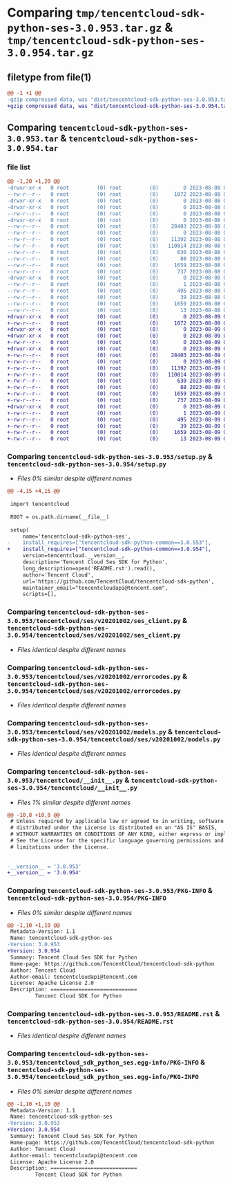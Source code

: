# Comparing `tmp/tencentcloud-sdk-python-ses-3.0.953.tar.gz` & `tmp/tencentcloud-sdk-python-ses-3.0.954.tar.gz`

## filetype from file(1)

```diff
@@ -1 +1 @@
-gzip compressed data, was "dist/tencentcloud-sdk-python-ses-3.0.953.tar", last modified: Tue Aug  8 00:30:57 2023, max compression
+gzip compressed data, was "dist/tencentcloud-sdk-python-ses-3.0.954.tar", last modified: Wed Aug  9 00:30:55 2023, max compression
```

## Comparing `tencentcloud-sdk-python-ses-3.0.953.tar` & `tencentcloud-sdk-python-ses-3.0.954.tar`

### file list

```diff
@@ -1,20 +1,20 @@
-drwxr-xr-x   0 root         (0) root         (0)        0 2023-08-08 00:30:57.000000 tencentcloud-sdk-python-ses-3.0.953/
--rw-r--r--   0 root         (0) root         (0)     1072 2023-08-08 00:30:57.000000 tencentcloud-sdk-python-ses-3.0.953/setup.py
-drwxr-xr-x   0 root         (0) root         (0)        0 2023-08-08 00:30:57.000000 tencentcloud-sdk-python-ses-3.0.953/tencentcloud/
-drwxr-xr-x   0 root         (0) root         (0)        0 2023-08-08 00:30:57.000000 tencentcloud-sdk-python-ses-3.0.953/tencentcloud/ses/
--rw-r--r--   0 root         (0) root         (0)        0 2023-08-08 00:30:57.000000 tencentcloud-sdk-python-ses-3.0.953/tencentcloud/ses/__init__.py
-drwxr-xr-x   0 root         (0) root         (0)        0 2023-08-08 00:30:57.000000 tencentcloud-sdk-python-ses-3.0.953/tencentcloud/ses/v20201002/
--rw-r--r--   0 root         (0) root         (0)    28403 2023-08-08 00:30:57.000000 tencentcloud-sdk-python-ses-3.0.953/tencentcloud/ses/v20201002/ses_client.py
--rw-r--r--   0 root         (0) root         (0)        0 2023-08-08 00:30:57.000000 tencentcloud-sdk-python-ses-3.0.953/tencentcloud/ses/v20201002/__init__.py
--rw-r--r--   0 root         (0) root         (0)    11392 2023-08-08 00:30:57.000000 tencentcloud-sdk-python-ses-3.0.953/tencentcloud/ses/v20201002/errorcodes.py
--rw-r--r--   0 root         (0) root         (0)   110814 2023-08-08 00:30:57.000000 tencentcloud-sdk-python-ses-3.0.953/tencentcloud/ses/v20201002/models.py
--rw-r--r--   0 root         (0) root         (0)      630 2023-08-08 00:30:57.000000 tencentcloud-sdk-python-ses-3.0.953/tencentcloud/__init__.py
--rw-r--r--   0 root         (0) root         (0)       88 2023-08-08 00:30:57.000000 tencentcloud-sdk-python-ses-3.0.953/setup.cfg
--rw-r--r--   0 root         (0) root         (0)     1659 2023-08-08 00:30:57.000000 tencentcloud-sdk-python-ses-3.0.953/PKG-INFO
--rw-r--r--   0 root         (0) root         (0)      737 2023-08-08 00:30:57.000000 tencentcloud-sdk-python-ses-3.0.953/README.rst
-drwxr-xr-x   0 root         (0) root         (0)        0 2023-08-08 00:30:57.000000 tencentcloud-sdk-python-ses-3.0.953/tencentcloud_sdk_python_ses.egg-info/
--rw-r--r--   0 root         (0) root         (0)        1 2023-08-08 00:30:57.000000 tencentcloud-sdk-python-ses-3.0.953/tencentcloud_sdk_python_ses.egg-info/dependency_links.txt
--rw-r--r--   0 root         (0) root         (0)      495 2023-08-08 00:30:57.000000 tencentcloud-sdk-python-ses-3.0.953/tencentcloud_sdk_python_ses.egg-info/SOURCES.txt
--rw-r--r--   0 root         (0) root         (0)       39 2023-08-08 00:30:57.000000 tencentcloud-sdk-python-ses-3.0.953/tencentcloud_sdk_python_ses.egg-info/requires.txt
--rw-r--r--   0 root         (0) root         (0)     1659 2023-08-08 00:30:57.000000 tencentcloud-sdk-python-ses-3.0.953/tencentcloud_sdk_python_ses.egg-info/PKG-INFO
--rw-r--r--   0 root         (0) root         (0)       13 2023-08-08 00:30:57.000000 tencentcloud-sdk-python-ses-3.0.953/tencentcloud_sdk_python_ses.egg-info/top_level.txt
+drwxr-xr-x   0 root         (0) root         (0)        0 2023-08-09 00:30:55.000000 tencentcloud-sdk-python-ses-3.0.954/
+-rw-r--r--   0 root         (0) root         (0)     1072 2023-08-09 00:30:55.000000 tencentcloud-sdk-python-ses-3.0.954/setup.py
+drwxr-xr-x   0 root         (0) root         (0)        0 2023-08-09 00:30:55.000000 tencentcloud-sdk-python-ses-3.0.954/tencentcloud/
+drwxr-xr-x   0 root         (0) root         (0)        0 2023-08-09 00:30:55.000000 tencentcloud-sdk-python-ses-3.0.954/tencentcloud/ses/
+-rw-r--r--   0 root         (0) root         (0)        0 2023-08-09 00:30:55.000000 tencentcloud-sdk-python-ses-3.0.954/tencentcloud/ses/__init__.py
+drwxr-xr-x   0 root         (0) root         (0)        0 2023-08-09 00:30:55.000000 tencentcloud-sdk-python-ses-3.0.954/tencentcloud/ses/v20201002/
+-rw-r--r--   0 root         (0) root         (0)    28403 2023-08-09 00:30:55.000000 tencentcloud-sdk-python-ses-3.0.954/tencentcloud/ses/v20201002/ses_client.py
+-rw-r--r--   0 root         (0) root         (0)        0 2023-08-09 00:30:55.000000 tencentcloud-sdk-python-ses-3.0.954/tencentcloud/ses/v20201002/__init__.py
+-rw-r--r--   0 root         (0) root         (0)    11392 2023-08-09 00:30:55.000000 tencentcloud-sdk-python-ses-3.0.954/tencentcloud/ses/v20201002/errorcodes.py
+-rw-r--r--   0 root         (0) root         (0)   110814 2023-08-09 00:30:55.000000 tencentcloud-sdk-python-ses-3.0.954/tencentcloud/ses/v20201002/models.py
+-rw-r--r--   0 root         (0) root         (0)      630 2023-08-09 00:30:55.000000 tencentcloud-sdk-python-ses-3.0.954/tencentcloud/__init__.py
+-rw-r--r--   0 root         (0) root         (0)       88 2023-08-09 00:30:55.000000 tencentcloud-sdk-python-ses-3.0.954/setup.cfg
+-rw-r--r--   0 root         (0) root         (0)     1659 2023-08-09 00:30:55.000000 tencentcloud-sdk-python-ses-3.0.954/PKG-INFO
+-rw-r--r--   0 root         (0) root         (0)      737 2023-08-09 00:30:55.000000 tencentcloud-sdk-python-ses-3.0.954/README.rst
+drwxr-xr-x   0 root         (0) root         (0)        0 2023-08-09 00:30:55.000000 tencentcloud-sdk-python-ses-3.0.954/tencentcloud_sdk_python_ses.egg-info/
+-rw-r--r--   0 root         (0) root         (0)        1 2023-08-09 00:30:55.000000 tencentcloud-sdk-python-ses-3.0.954/tencentcloud_sdk_python_ses.egg-info/dependency_links.txt
+-rw-r--r--   0 root         (0) root         (0)      495 2023-08-09 00:30:55.000000 tencentcloud-sdk-python-ses-3.0.954/tencentcloud_sdk_python_ses.egg-info/SOURCES.txt
+-rw-r--r--   0 root         (0) root         (0)       39 2023-08-09 00:30:55.000000 tencentcloud-sdk-python-ses-3.0.954/tencentcloud_sdk_python_ses.egg-info/requires.txt
+-rw-r--r--   0 root         (0) root         (0)     1659 2023-08-09 00:30:55.000000 tencentcloud-sdk-python-ses-3.0.954/tencentcloud_sdk_python_ses.egg-info/PKG-INFO
+-rw-r--r--   0 root         (0) root         (0)       13 2023-08-09 00:30:55.000000 tencentcloud-sdk-python-ses-3.0.954/tencentcloud_sdk_python_ses.egg-info/top_level.txt
```

### Comparing `tencentcloud-sdk-python-ses-3.0.953/setup.py` & `tencentcloud-sdk-python-ses-3.0.954/setup.py`

 * *Files 0% similar despite different names*

```diff
@@ -4,15 +4,15 @@
 
 import tencentcloud
 
 ROOT = os.path.dirname(__file__)
 
 setup(
     name='tencentcloud-sdk-python-ses',
-    install_requires=["tencentcloud-sdk-python-common==3.0.953"],
+    install_requires=["tencentcloud-sdk-python-common==3.0.954"],
     version=tencentcloud.__version__,
     description='Tencent Cloud Ses SDK for Python',
     long_description=open('README.rst').read(),
     author='Tencent Cloud',
     url='https://github.com/TencentCloud/tencentcloud-sdk-python',
     maintainer_email="tencentcloudapi@tencent.com",
     scripts=[],
```

### Comparing `tencentcloud-sdk-python-ses-3.0.953/tencentcloud/ses/v20201002/ses_client.py` & `tencentcloud-sdk-python-ses-3.0.954/tencentcloud/ses/v20201002/ses_client.py`

 * *Files identical despite different names*

### Comparing `tencentcloud-sdk-python-ses-3.0.953/tencentcloud/ses/v20201002/errorcodes.py` & `tencentcloud-sdk-python-ses-3.0.954/tencentcloud/ses/v20201002/errorcodes.py`

 * *Files identical despite different names*

### Comparing `tencentcloud-sdk-python-ses-3.0.953/tencentcloud/ses/v20201002/models.py` & `tencentcloud-sdk-python-ses-3.0.954/tencentcloud/ses/v20201002/models.py`

 * *Files identical despite different names*

### Comparing `tencentcloud-sdk-python-ses-3.0.953/tencentcloud/__init__.py` & `tencentcloud-sdk-python-ses-3.0.954/tencentcloud/__init__.py`

 * *Files 1% similar despite different names*

```diff
@@ -10,8 +10,8 @@
 # Unless required by applicable law or agreed to in writing, software
 # distributed under the License is distributed on an "AS IS" BASIS,
 # WITHOUT WARRANTIES OR CONDITIONS OF ANY KIND, either express or implied.
 # See the License for the specific language governing permissions and
 # limitations under the License.
 
 
-__version__ = '3.0.953'
+__version__ = '3.0.954'
```

### Comparing `tencentcloud-sdk-python-ses-3.0.953/PKG-INFO` & `tencentcloud-sdk-python-ses-3.0.954/PKG-INFO`

 * *Files 0% similar despite different names*

```diff
@@ -1,10 +1,10 @@
 Metadata-Version: 1.1
 Name: tencentcloud-sdk-python-ses
-Version: 3.0.953
+Version: 3.0.954
 Summary: Tencent Cloud Ses SDK for Python
 Home-page: https://github.com/TencentCloud/tencentcloud-sdk-python
 Author: Tencent Cloud
 Author-email: tencentcloudapi@tencent.com
 License: Apache License 2.0
 Description: ============================
         Tencent Cloud SDK for Python
```

### Comparing `tencentcloud-sdk-python-ses-3.0.953/README.rst` & `tencentcloud-sdk-python-ses-3.0.954/README.rst`

 * *Files identical despite different names*

### Comparing `tencentcloud-sdk-python-ses-3.0.953/tencentcloud_sdk_python_ses.egg-info/PKG-INFO` & `tencentcloud-sdk-python-ses-3.0.954/tencentcloud_sdk_python_ses.egg-info/PKG-INFO`

 * *Files 0% similar despite different names*

```diff
@@ -1,10 +1,10 @@
 Metadata-Version: 1.1
 Name: tencentcloud-sdk-python-ses
-Version: 3.0.953
+Version: 3.0.954
 Summary: Tencent Cloud Ses SDK for Python
 Home-page: https://github.com/TencentCloud/tencentcloud-sdk-python
 Author: Tencent Cloud
 Author-email: tencentcloudapi@tencent.com
 License: Apache License 2.0
 Description: ============================
         Tencent Cloud SDK for Python
```

